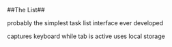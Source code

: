 ##The List##

probably the simplest task list interface ever developed

captures keyboard while tab is active
uses local storage
